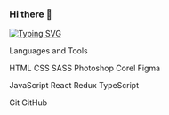 ### Hi there 👋

[![Typing SVG](https://readme-typing-svg.herokuapp.com?color=%2336BCF7&lines=Computer+science+student)](https://git.io/typing-svg)


Languages and Tools

HTML CSS SASS Photoshop Corel Figma

JavaScript React Redux TypeScript

Git GitHub
